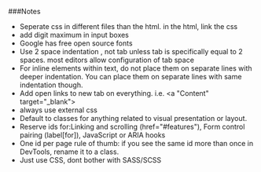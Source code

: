 ###Notes
- Seperate css in different files than the html. in the html, link the css 
- add digit maximum in input boxes
- Google has free open source fonts
- Use 2 space indentation , not tab unless tab is specifically equal to 2 spaces. most editors allow configuration of tab space
- For inline elements within text, do not place them on separate lines with deeper indentation. You can place them on separate lines with same indentation though.
- Add open links to new tab on everything. i.e. <a "Content" target="_blank"></a>
- always use external css
- Default to classes for anything related to visual presentation or layout.
- Reserve ids for:Linking and scrolling (href="#features"), Form control pairing (label[for]), JavaScript or ARIA hooks
- One id per page rule of thumb: if you see the same id more than once in DevTools, rename it to a class.
- Just use CSS, dont bother with SASS/SCSS

